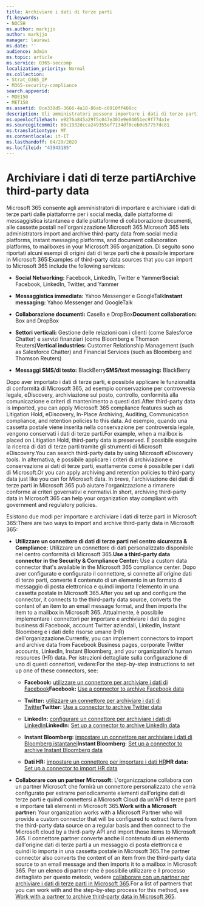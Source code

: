 ```yaml
---
title: Archiviare i dati di terze parti
f1.keywords:
- NOCSH
ms.author: markjjo
author: markjjo
manager: laurawi
ms.date: ''
audience: Admin
ms.topic: article
ms.service: O365-seccomp
localization_priority: Normal
ms.collection:
- Strat_O365_IP
- M365-security-compliance
search.appverid:
- MOE150
- MET150
ms.assetid: 0ce338d5-3666-4a18-86ab-c6910ff408cc
description: Gli amministratori possono importare i dati di terze parti dalle piattaforme per i social media, dalle piattaforme di messaggistica istantanea e dalle piattaforme di collaborazione documenti alle cassette postali nell'organizzazione Microsoft 365. In questo modo è possibile archiviare i dati da Facebook, Twitter e altre origini dati di terze parti in Microsoft 365. È quindi possibile utilizzare e applicare le funzionalità di conformità di Microsoft 365 (come la conservazione legale, eDiscovery, l'archiviazione sul posto e i criteri di mantenimento) per i dati di terze parti.
ms.openlocfilehash: e9276a845a29f5c047e303e9e04051ec9f77da1e
ms.sourcegitcommit: 60c1932dcca249355ef7134df0ceb0e57757dc81
ms.translationtype: MT
ms.contentlocale: it-IT
ms.lasthandoff: 04/29/2020
ms.locfileid: "43943185"
---
```

# <a name="archive-third-party-data"></a><span data-ttu-id="dbc9e-105">Archiviare i dati di terze parti</span><span class="sxs-lookup"><span data-stu-id="dbc9e-105">Archive third-party data</span></span>

<span data-ttu-id="dbc9e-106">Microsoft 365 consente agli amministratori di importare e archiviare i dati di terze parti dalle piattaforme per i social media, dalle piattaforme di messaggistica istantanea e dalle piattaforme di collaborazione documenti, alle cassette postali nell'organizzazione Microsoft 365.</span><span class="sxs-lookup"><span data-stu-id="dbc9e-106">Microsoft 365 lets administrators import and archive third-party data from social media platforms, instant messaging platforms, and document collaboration platforms, to mailboxes in your Microsoft 365 organization.</span></span> <span data-ttu-id="dbc9e-107">Di seguito sono riportati alcuni esempi di origini dati di terze parti che è possibile importare in Microsoft 365:</span><span class="sxs-lookup"><span data-stu-id="dbc9e-107">Examples of third-party data sources that you can import to Microsoft 365 include the following services:</span></span> 
  
- <span data-ttu-id="dbc9e-108">**Social Networking:** Facebook, LinkedIn, Twitter e Yammer</span><span class="sxs-lookup"><span data-stu-id="dbc9e-108">**Social:** Facebook, LinkedIn, Twitter, and Yammer</span></span>

- <span data-ttu-id="dbc9e-109">**Messaggistica immediata:** Yahoo Messenger e GoogleTalk</span><span class="sxs-lookup"><span data-stu-id="dbc9e-109">**Instant messaging:** Yahoo Messenger and GoogleTalk</span></span>

- <span data-ttu-id="dbc9e-110">**Collaborazione documenti:** Casella e DropBox</span><span class="sxs-lookup"><span data-stu-id="dbc9e-110">**Document collaboration:** Box and DropBox</span></span>

- <span data-ttu-id="dbc9e-111">**Settori verticali:** Gestione delle relazioni con i clienti (come Salesforce Chatter) e servizi finanziari (come Bloomberg e Thomson Reuters)</span><span class="sxs-lookup"><span data-stu-id="dbc9e-111">**Vertical industries:** Customer Relationship Management (such as Salesforce Chatter) and Financial Services (such as Bloomberg and Thomson Reuters)</span></span>

- <span data-ttu-id="dbc9e-112">**Messaggi SMS/di testo:** BlackBerry</span><span class="sxs-lookup"><span data-stu-id="dbc9e-112">**SMS/text messaging:** BlackBerry</span></span>

<span data-ttu-id="dbc9e-113">Dopo aver importato i dati di terze parti, è possibile applicare le funzionalità di conformità di Microsoft 365, ad esempio conservazione per controversia legale, eDiscovery, archiviazione sul posto, controllo, conformità alla comunicazione e criteri di mantenimento a questi dati.</span><span class="sxs-lookup"><span data-stu-id="dbc9e-113">After third-party data is imported, you can apply Microsoft 365 compliance features such as Litigation Hold, eDiscovery, In-Place Archiving, Auditing, Communication compliance, and retention policies to this data.</span></span> <span data-ttu-id="dbc9e-114">Ad esempio, quando una cassetta postale viene inserita nella conservazione per controversia legale, vengono conservati i dati di terze parti.</span><span class="sxs-lookup"><span data-stu-id="dbc9e-114">For example, when a mailbox is placed on Litigation Hold, third-party data is preserved.</span></span> <span data-ttu-id="dbc9e-115">È possibile eseguire la ricerca di dati di terze parti tramite gli strumenti di Microsoft eDiscovery.</span><span class="sxs-lookup"><span data-stu-id="dbc9e-115">You can search third-party data by using Microsoft eDiscovery tools.</span></span> <span data-ttu-id="dbc9e-116">In alternativa, è possibile applicare i criteri di archiviazione e conservazione ai dati di terze parti, esattamente come è possibile per i dati di Microsoft.</span><span class="sxs-lookup"><span data-stu-id="dbc9e-116">Or you can apply archiving and retention policies to third-party data just like you can for Microsoft data.</span></span> <span data-ttu-id="dbc9e-117">In breve, l'archiviazione dei dati di terze parti in Microsoft 365 può aiutare l'organizzazione a rimanere conforme ai criteri governativi e normativi.</span><span class="sxs-lookup"><span data-stu-id="dbc9e-117">In short, archiving third-party data in Microsoft 365 can help your organization stay compliant with government and regulatory policies.</span></span>

<span data-ttu-id="dbc9e-118">Esistono due modi per importare e archiviare i dati di terze parti in Microsoft 365:</span><span class="sxs-lookup"><span data-stu-id="dbc9e-118">There are two ways to import and archive third-party data in Microsoft 365:</span></span>

- <span data-ttu-id="dbc9e-119">**Utilizzare un connettore di dati di terze parti nel centro sicurezza & Compliance:** Utilizzare un connettore di dati personalizzato disponibile nel centro conformità di Microsoft 365.</span><span class="sxs-lookup"><span data-stu-id="dbc9e-119">**Use a third-party data connector in the Security & Compliance Center:** Use a custom data connector that's available in the Microsoft 365 compliance center.</span></span> <span data-ttu-id="dbc9e-120">Dopo aver configurato e configurato il connettore, si connette all'origine dati di terze parti, converte il contenuto di un elemento in un formato di messaggio di posta elettronica e quindi importa l'elemento in una cassetta postale in Microsoft 365.</span><span class="sxs-lookup"><span data-stu-id="dbc9e-120">After you set up and configure the connector, it connects to the third-party data source, converts the content of an item to an email message format, and then imports the item to a mailbox in Microsoft 365.</span></span> <span data-ttu-id="dbc9e-121">Attualmente, è possibile implementare i connettori per importare e archiviare i dati da pagine business di Facebook, account Twitter aziendali, LinkedIn, Instant Bloomberg e i dati delle risorse umane (HR) dell'organizzazione.</span><span class="sxs-lookup"><span data-stu-id="dbc9e-121">Currently, you can implement connectors to import and archive data from Facebook Business pages, corporate Twitter accounts, LinkedIn, Instant Bloomberg, and your organization's human resources (HR) data.</span></span> <span data-ttu-id="dbc9e-122">Per istruzioni dettagliate sulla configurazione di uno di questi connettori, vedere:</span><span class="sxs-lookup"><span data-stu-id="dbc9e-122">For the step-by-step instructions to set up one of these connectors, see:</span></span>

   - <span data-ttu-id="dbc9e-123">**Facebook:** [utilizzare un connettore per archiviare i dati di Facebook](archive-facebook-data-with-sample-connector.md)</span><span class="sxs-lookup"><span data-stu-id="dbc9e-123">**Facebook:** [Use a connector to archive Facebook data](archive-facebook-data-with-sample-connector.md)</span></span>

   - <span data-ttu-id="dbc9e-124">**Twitter:** [utilizzare un connettore per archiviare i dati di Twitter](archive-twitter-data-with-sample-connector.md)</span><span class="sxs-lookup"><span data-stu-id="dbc9e-124">**Twitter:** [Use a connector to archive Twitter data](archive-twitter-data-with-sample-connector.md)</span></span>

   - <span data-ttu-id="dbc9e-125">**LinkedIn:** [configurare un connettore per archiviare i dati di LinkedIn](archive-linkedin-data.md)</span><span class="sxs-lookup"><span data-stu-id="dbc9e-125">**LinkedIn:** [Set up a connector to archive LinkedIn data](archive-linkedin-data.md)</span></span>

   - <span data-ttu-id="dbc9e-126">**Instant Bloomberg:** [impostare un connettore per archiviare i dati di Bloomberg istantanei](archive-instant-bloomberg-data.md)</span><span class="sxs-lookup"><span data-stu-id="dbc9e-126">**Instant Bloomberg:** [Set up a connector to archive Instant Bloomberg data](archive-instant-bloomberg-data.md)</span></span>

   - <span data-ttu-id="dbc9e-127">**Dati HR:** [impostare un connettore per importare i dati HR](import-hr-data.md)</span><span class="sxs-lookup"><span data-stu-id="dbc9e-127">**HR data:** [Set up a connector to import HR data](import-hr-data.md)</span></span>

- <span data-ttu-id="dbc9e-128">**Collaborare con un partner Microsoft:** L'organizzazione collabora con un partner Microsoft che fornirà un connettore personalizzato che verrà configurato per estrarre periodicamente elementi dall'origine dati di terze parti e quindi connettersi a Microsoft Cloud da un'API di terze parti e importare tali elementi in Microsoft 365.</span><span class="sxs-lookup"><span data-stu-id="dbc9e-128">**Work with a Microsoft partner:** Your organization works with a Microsoft Partner who will provide a custom connector that will be configured to extract items from the third-party data source on a regular basis and then connect to the Microsoft cloud by a third-party API and import those items to Microsoft 365.</span></span> <span data-ttu-id="dbc9e-129">Il connettore partner converte anche il contenuto di un elemento dall'origine dati di terze parti a un messaggio di posta elettronica e quindi lo importa in una cassetta postale in Microsoft 365.</span><span class="sxs-lookup"><span data-stu-id="dbc9e-129">The partner connector also converts the content of an item from the third-party data source to an email message and then imports it to a mailbox in Microsoft 365.</span></span> <span data-ttu-id="dbc9e-130">Per un elenco di partner che è possibile utilizzare e il processo dettagliato per questo metodo, vedere [collaborare con un partner per archiviare i dati di terze parti in Microsoft 365](work-with-partner-to-archive-third-party-data.md).</span><span class="sxs-lookup"><span data-stu-id="dbc9e-130">For a list of partners that you can work with and the step-by-step process for this method, see [Work with a partner to archive third-party data in Microsoft 365](work-with-partner-to-archive-third-party-data.md).</span></span>
